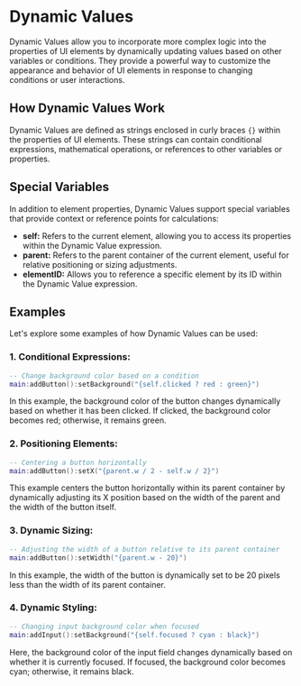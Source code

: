 # Dynamic Values

Dynamic Values allow you to incorporate more complex logic into the properties of UI elements by dynamically updating values based on other variables or conditions. They provide a powerful way to customize the appearance and behavior of UI elements in response to changing conditions or user interactions.

## How Dynamic Values Work

Dynamic Values are defined as strings enclosed in curly braces `{}` within the properties of UI elements. These strings can contain conditional expressions, mathematical operations, or references to other variables or properties.

## Special Variables

In addition to element properties, Dynamic Values support special variables that provide context or reference points for calculations:

- **self:** Refers to the current element, allowing you to access its properties within the Dynamic Value expression.
- **parent:** Refers to the parent container of the current element, useful for relative positioning or sizing adjustments.
- **elementID:** Allows you to reference a specific element by its ID within the Dynamic Value expression.

## Examples

Let's explore some examples of how Dynamic Values can be used:

### 1. Conditional Expressions:

```lua
-- Change background color based on a condition
main:addButton():setBackground("{self.clicked ? red : green}")
```

In this example, the background color of the button changes dynamically based on whether it has been clicked. If clicked, the background color becomes red; otherwise, it remains green.

### 2. Positioning Elements:

```lua
-- Centering a button horizontally
main:addButton():setX("{parent.w / 2 - self.w / 2}")
```

This example centers the button horizontally within its parent container by dynamically adjusting its X position based on the width of the parent and the width of the button itself.

### 3. Dynamic Sizing:

```lua
-- Adjusting the width of a button relative to its parent container
main:addButton():setWidth("{parent.w - 20}")
```

In this example, the width of the button is dynamically set to be 20 pixels less than the width of its parent container.

### 4. Dynamic Styling:

```lua
-- Changing input background color when focused
main:addInput():setBackground("{self.focused ? cyan : black}")
```

Here, the background color of the input field changes dynamically based on whether it is currently focused. If focused, the background color becomes cyan; otherwise, it remains black.